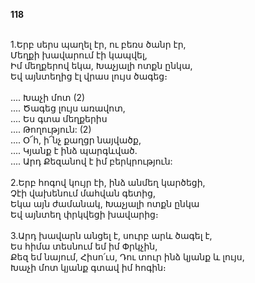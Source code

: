 **118**

\
1.Երբ սերս պաղել էր, ու բեռս ծանր էր,\
Մեղքի խավարում էի կապվել,\
Իմ մեղքերով եկա, Խաչյալի ոտքն ընկա,\
Եվ այնտեղից էլ վրաս լույս ծագեց։\
\
 .... Խաչի մոտ (2)\
 .... Ծագեց լույս առավոտ,\
 .... Ես գտա մեղքերիս\
 .... Թողություն: (2)\
 .... Օ՜հ, ի՜նչ քաղցր նայվածք,\
 .... Կյանք է ինձ պարգևված.\
 .... Արդ Քեզանով է իմ բերկրություն:\
\
2.Երբ հոգով կույր էի, ինձ անմեղ կարծեցի,\
Չէի վախենում մահվան գետից,\
Եկա այն ժամանակ, Խաչյալի ոտքն ընկա\
Եվ այնտեղ փրկվեցի խավարից։\
\
3.Արդ խավարն անցել է, սուրբ արև ծագել է,\
Ես հիմա տեսնում եմ իմ Փրկչին,\
Քեզ եմ նայում, Հիսո՛ւս, Դու տուր ինձ կյանք և լույս,\
Խաչի մոտ կյանք գտավ իմ հոգին։
